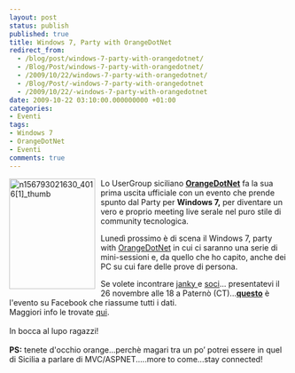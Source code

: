 ```yaml
---
layout: post
status: publish
published: true
title: Windows 7, Party with OrangeDotNet
redirect_from: 
  - /blog/post/windows-7-party-with-orangedotnet/
  - /Blog/Post/windows-7-party-with-orangedotnet/
  - /2009/10/22/windows-7-party-with-orangedotnet/
  - /Blog/Post/-windows-7-party-with-orangedotnet
  - /2009/10/22/-windows-7-party-with-orangedotnet
date: 2009-10-22 03:10:00.000000000 +01:00
categories:
- Eventi
tags:
- Windows 7
- OrangeDotNet
- Eventi
comments: true
---
```

<p><img style="border-bottom: 0px; border-left: 0px; margin: 0px 10px 0px 0px; display: inline; border-top: 0px; border-right: 0px" title="n156793021630_4016[1]_thumb" border="0" alt="n156793021630_4016[1]_thumb" align="left" src="http://imperugo.tostring.it/Content/Uploaded/image/n156793021630_4016%5B1%5D_thumb_3.jpg" width="155" height="199" /> Lo UserGroup siciliano <a title="OrangeDotNet" href="http://www.orangedotnet.org/" rel="nofollow" target="_blank"><strong>OrangeDotNet</strong></a> fa la sua prima uscita ufficiale con un evento che prende spunto dal Party per <strong>Windows 7,</strong> per diventare un vero e proprio meeting live serale nel puro stile di community tecnologica.</p>  <p>Lunedì prossimo è di scena il Windows 7, party with <a title="OrangeDotNet" href="http://www.orangedotnet.org/" rel="nofollow" target="_blank">OrangeDotNet</a> in cui ci saranno una serie di mini-sessioni e, da quello che ho capito, anche dei PC su cui fare delle prove di persona.    <br /></p>  <p>Se volete incontrare <a href="http://blogs.ugidotnet.org/janky" rel="nofollow friend met co-worker colleague" target="_new">janky </a> e <a title="OrangeDotNet" href="http://orangedotnet.org/content/Staff.aspx" rel="nofollow" target="_blank">soci</a>... presentatevi il 26 novembre alle 18 a Paternò (CT)...<a title="Windows 7 Party with OrangeDotNet" href="http://www.facebook.com/event.php?eid=156793021630" rel="nofollow" target="_blank"><strong>questo</strong></a> è l'evento su Facebook che riassume tutti i dati.    <br />Maggiori info le trovate <a title="Windows 7 Party with OrangeDotNet" href="http://blogs.ugidotnet.org/janky/archive/2009/10/21/windows-7-party-with-orangedotnet.aspx" rel="nofollow" target="_blank">qui</a>.    <br />    <br />In bocca al lupo ragazzi!    <br />    <br /><strong>PS:</strong> tenete d'occhio orange...perchè magari tra un po’ potrei essere in quel di Sicilia a parlare di MVC/ASPNET.....more to come...stay connected!</p>
